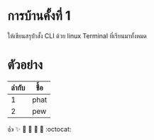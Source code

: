 # การบ้านคั้งที่ 1 
ให้เขียนสรุปำสั้ง CLI ด้วย linux Terminal ที่เรียนมาทั้งหมด
# ตัวอย่าง
ลำกับ | ชื้อ 
----- | ----
1 | phat
2 | pew

:+1: :sparkles: :camel: :tada:
:rocket: :metal: :octocat:

